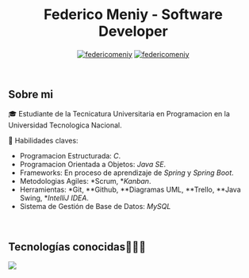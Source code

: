 <h1 align="center">Federico Meniy - Software Developer</h1> 

<p align="center">
<a href="https://www.linkedin.com/in/federico-meniy-2a2056231?utm_source=share&utm_campaign=share_via&utm_content=profile&utm_medium=android_app" target="blank"><img align="center" src="https://img.shields.io/badge/LinkedIn-0077B5?style=for-the-badge&logo=linkedin&logoColor=white" alt="federicomeniy"/></a>
<a href = "mailto:federicomeniy@gmail.com" target="blank"><img align="center" src="https://img.shields.io/badge/Gmail-D14836?style=for-the-badge&logo=gmail&logoColor=white" alt="federicomeniy"  /></a>
  </p>
<br>
<h2>Sobre mi</h2>
<!--Intro start-->

<p align="left">
🎓 Estudiante de la Tecnicatura Universitaria en Programacion en la Universidad Tecnologica Nacional.

📝 Habilidades claves:
  - Programacion Estructurada: *C*.
  - Programacion Orientada a Objetos: *Java SE*.
  - Frameworks: En proceso de aprendizaje de *Spring* y *Spring Boot*.
  - Metodologias Agiles: *Scrum, **Kanban*.
  - Herramientas: *Git, **Github, **Diagramas UML, **Trello, **Java Swing, **IntelliJ IDEA*.
  - Sistema de Gestión de Base de Datos: *MySQL*

<!--Intro end-->
  </p>
<br>

<h2 >Tecnologías conocidas👨🏻‍💻</h2>
<!--tech stack icons-->
<p align="left">
  <a href="https://skillicons.dev">
    <img src="https://skillicons.dev/icons?i=c,java,spring,maven,css,html,js,mysql,git,github,idea,eclipse,vscode&perline=12" />
  </a>
</p>
<br>
<!-------------------------->
